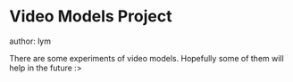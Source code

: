 # Video Models Project
author: lym

There are some experiments of video models. Hopefully some of them will help in the future :>
